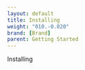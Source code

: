 ```yaml
---
layout: default
title: Installing
weight: "010.-0.020"
brand: [Brand]
parent: Getting Started
---
```


Installing